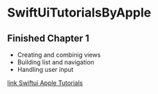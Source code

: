 # SwiftUiTutorialsByApple


## Finished Chapter 1
* Creating and combinig views
* Building list and navigation
* Handling user input

[link Swiftui Apple Tutorials](https://developer.apple.com/tutorials/swiftui)
